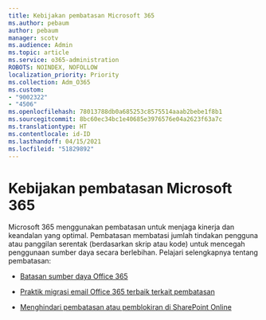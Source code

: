 ```yaml
---
title: Kebijakan pembatasan Microsoft 365
ms.author: pebaum
author: pebaum
manager: scotv
ms.audience: Admin
ms.topic: article
ms.service: o365-administration
ROBOTS: NOINDEX, NOFOLLOW
localization_priority: Priority
ms.collection: Adm_O365
ms.custom:
- "9002322"
- "4506"
ms.openlocfilehash: 78013788db0a685253c8575514aaab2bebe1f8b1
ms.sourcegitcommit: 8bc60ec34bc1e40685e3976576e04a2623f63a7c
ms.translationtype: HT
ms.contentlocale: id-ID
ms.lasthandoff: 04/15/2021
ms.locfileid: "51829892"
---
```

# <a name="microsoft-365-throttle-policies"></a>Kebijakan pembatasan Microsoft 365

Microsoft 365 menggunakan pembatasan untuk menjaga kinerja dan keandalan yang optimal. Pembatasan membatasi jumlah tindakan pengguna atau panggilan serentak (berdasarkan skrip atau kode) untuk mencegah penggunaan sumber daya secara berlebihan. Pelajari selengkapnya tentang pembatasan:

- [Batasan sumber daya Office 365](https://docs.microsoft.com/office365/Enterprise/office-365-resource-limits)

- [Praktik migrasi email Office 365 terbaik terkait pembatasan](https://docs.microsoft.com/exchange/mailbox-migration/office-365-migration-best-practices#office-365-throttling)

- [Menghindari pembatasan atau pemblokiran di SharePoint Online](https://docs.microsoft.com/sharepoint/dev/general-development/how-to-avoid-getting-throttled-or-blocked-in-sharepoint-online)
